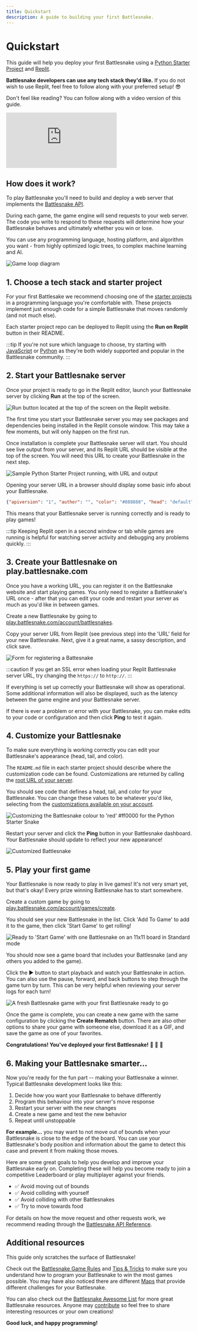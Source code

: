 ```yaml
---
title: Quickstart
description: A guide to building your first Battlesnake.
---
```


# Quickstart

This guide will help you deploy your first Battlesnake using a [Python Starter Project](starter-projects) and [Replit](https://replit.com).

**Battlesnake developers can use any tech stack they'd like.** If you do not wish to use Replit, feel free to follow along with your preferred setup! 😎

Don't feel like reading? You can follow along with a video version of this guide.

<iframe class="video" src="https://www.youtube.com/embed/IA7CeGRfuNE" title="YouTube video player" frameborder="0" allow="accelerometer; autoplay; clipboard-write; encrypted-media; gyroscope; picture-in-picture; web-share" allowfullscreen></iframe>

## How does it work?

To play Battlesnake you'll need to build and deploy a web server that implements the [Battlesnake API](api/index).

During each game, the game engine will send requests to your web server. The code you write to respond to these requests will determine how your Battlesnake behaves and ultimately whether you win or lose.

You can use any programming language, hosting platform, and algorithm you want - from highly optimized logic trees, to complex machine learning and AI.

![Game loop diagram](/img/simple_server_diagram.png)


## 1. Choose a tech stack and starter project

For your first Battlesake we recommend choosing one of the [starter projects](starter-projects) in a programming language you're comfortable with. These projects implement just enough code for a simple Battlesnake that moves randomly (and not much else).

Each starter project repo can be deployed to Replit using the **Run on Replit** button in their README.


:::tip
If you're not sure which language to choose, try starting with [JavaScript](https://github.com/BattlesnakeOfficial/starter-snake-javascript) or [Python](https://github.com/BattlesnakeOfficial/starter-snake-python) as they're both widely supported and popular in the Battlesnake community.
:::


## 2. Start your Battlesnake server

Once your project is ready to go in the Replit editor, launch your Battlesnake server by clicking **Run** at the top of the screen.

![Run button located at the top of the screen on the Replit website.](/img/replit_run.png)

The first time you start your Battlesnake server you may see packages and dependencies being installed in the Replit console window. This may take a few moments, but will only happen on the first run.

Once installation is complete your Battlesnake server will start. You should see live output from your server, and its Replit URL should be visible at the top of the screen. You will need this URL to create your Battlesnake in the next step.

![Sample Python Starter Project running, with URL and output](/img/replit_server_running_highlight.png)

Opening your server URL in a browser should display some basic info about your Battlesnake.

```json
{"apiversion": "1", "author": "", "color": "#888888", "head": "default", "tail": "default"}
```

This means that your Battlesnake server is running correctly and is ready to play games!

:::tip
Keeping Replit open in a second window or tab while games are running is helpful for watching server activity and debugging any problems quickly.
:::


## 3. Create your Battlesnake on play.battlesnake.com

Once you have a working URL, you can register it on the Battlesnake website and start playing games. You only need to register a Battlesnake's URL once - after that you can edit your code and restart your server as much as you'd like in between games.

Create a new Battlesnake by going to [play.battlesnake.com/account/battlesnakes](https://play.battlesnake.com/account/battlesnakes).

Copy your server URL from Replit (see previous step) into the 'URL' field for your new Battlesnake. Next, give it a great name, a sassy description, and click save.

![Form for registering a Battesnake](/img/create_battlesnake.png)

:::caution
If you get an SSL error when loading your Replit Battlesnake server URL, try changing the `https://` to `http://`.
:::

If everything is set up correctly your Battlesnake will show as operational. Some additional information will also be displayed, such as the latency between the game engine and your Battlesnake server.

If there is ever a problem or error with your Battlesnake, you can make edits to your code or configuration and then click **Ping** to test it again.


## 4. Customize your Battlesnake

To make sure everything is working correctly you can edit your Battlesnake's appearance (head, tail, and color).

The `README.md` file in each starter project should describe where the customization code can be found. Customizations are returned by calling the [root URL of your server](api/requests/info).

You should see code that defines a head, tail, and color for your Battlesnake. You can change these values to be whatever you'd like, selecting from the [customizations available on your account](https://play.battlesnake.com/customizations).

![Customizing the Battlesnake colour to 'red' #ff0000 for the Python Starter Snake](/img/python_customization.png)

Restart your server and click the **Ping** button in your Battlesnake dashboard. Your Battlesnake should update to reflect your new appearance!

![Customized Battlesnake](/img/customized_snake.png)


## 5. Play your first game

Your Battlesnake is now ready to play in live games! It's not very smart yet, but that's okay! Every prize winning Battlesnake has to start somewhere.

Create a custom game by going to [play.battlesnake.com/account/games/create](https://play.battlesnake.com/account/games/create).

You should see your new Battlesnake in the list. Click 'Add To Game' to add it to the game, then click 'Start Game' to get rolling!

![Ready to 'Start Game' with one Battlesnake on an 11x11 board in Standard mode](/img/play_game_selected.png)

You should now see a game board that includes your Battlesnake (and any others you added to the game).

Click the ▶ button to start playback and watch your Battlesnake in action. You can also use the pause, forward, and back buttons to step through the game turn by turn. This can be very helpful when reviewing your server logs for each turn!

![A fresh Battlesnake game with your first Battlesnake ready to go](/img/game_board_fresh.png)

Once the game is complete, you can create a new game with the same configuration by clicking the **Create Rematch** button. There are also other options to share your game with someone else, download it as a GIF, and save the game as one of your favorites.

**Congratulations! You've deployed your first Battlesnake!** 🎊 🐍 💜


## 6. Making your Battlesnake smarter...

Now you're ready for the fun part -- making your Battlesnake a winner. Typical Battlesnake development looks like this:

1. Decide how you want your Battlesnake to behave differently
2. Program this behaviour into your server's move response
3. Restart your server with the new changes
4. Create a new game and test the new behavior
5. Repeat until unstoppable

**For example...** you may want to not move out of bounds when your Battlesnake is close to the edge of the board. You can use your Battlesnake's body position and information about the game to detect this case and prevent it from making those moves.

Here are some great goals to help you develop and improve your Battlesnake early on. Completing these will help you become ready to join a competitive Leaderboard or play multiplayer against your friends.

* ✅ Avoid moving out of bounds
* ✅ Avoid colliding with yourself
* ✅ Avoid colliding with other Battlesnakes
* ✅ Try to move towards food

For details on how the move request and other requests work, we recommend reading through the [Battlesnake API Reference](api/index).

## Additional resources

This guide only scratches the surface of Battlesnake!

Check out the [Battlesnake Game Rules](rules) and [Tips & Tricks](tips/general) to make sure you understand how to program your Battlesnake to win the most games possible. You may have also noticed there are different [Maps](maps) that provide different challenges for your Battlesnake.

You can also check out the [Battlesnake Awesome List](https://github.com/BattlesnakeOfficial/awesome-battlesnake) for more great Battlesnake resources. Anyone may [contribute](https://github.com/BattlesnakeOfficial/awesome-battlesnake/blob/main/CONTRIBUTING.md) so feel free to share interesting resources or your own creations!

**Good luck, and happy programming!**
